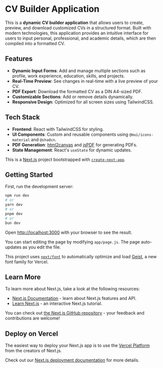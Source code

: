 # CV Builder Application

This is a **dynamic CV builder application** that allows users to create, preview, and download customized CVs in a structured format. Built with modern technologies, this application provides an intuitive interface for users to input personal, professional, and academic details, which are then compiled into a formatted CV.

## Features

- **Dynamic Input Forms**: Add and manage multiple sections such as profile, work experience, education, skills, and projects.
- **Real-Time Preview**: See changes in real-time with a live preview of your CV.
- **PDF Export**: Download the formatted CV as a DIN A4-sized PDF.
- **Customizable Sections**: Add or remove details dynamically.
- **Responsive Design**: Optimized for all screen sizes using TailwindCSS.

## Tech Stack

- **Frontend**: React with TailwindCSS for styling.
- **UI Components**: Custom and reusable components using `@mui/icons-material` and `@shadcn`.
- **PDF Generation**: [html2canvas](https://github.com/niklasvh/html2canvas) and [jsPDF](https://github.com/parallax/jsPDF) for generating PDFs.
- **State Management**: React's `useState` for dynamic updates.

This is a [Next.js](https://nextjs.org) project bootstrapped with [`create-next-app`](https://github.com/vercel/next.js/tree/canary/packages/create-next-app).

## Getting Started

First, run the development server:

```bash
npm run dev
# or
yarn dev
# or
pnpm dev
# or
bun dev
```

Open [http://localhost:3000](http://localhost:3000) with your browser to see the result.

You can start editing the page by modifying `app/page.js`. The page auto-updates as you edit the file.

This project uses [`next/font`](https://nextjs.org/docs/app/building-your-application/optimizing/fonts) to automatically optimize and load [Geist](https://vercel.com/font), a new font family for Vercel.

## Learn More

To learn more about Next.js, take a look at the following resources:

- [Next.js Documentation](https://nextjs.org/docs) - learn about Next.js features and API.
- [Learn Next.js](https://nextjs.org/learn) - an interactive Next.js tutorial.

You can check out [the Next.js GitHub repository](https://github.com/vercel/next.js) - your feedback and contributions are welcome!

## Deploy on Vercel

The easiest way to deploy your Next.js app is to use the [Vercel Platform](https://vercel.com/new?utm_medium=default-template&filter=next.js&utm_source=create-next-app&utm_campaign=create-next-app-readme) from the creators of Next.js.

Check out our [Next.js deployment documentation](https://nextjs.org/docs/app/building-your-application/deploying) for more details.
